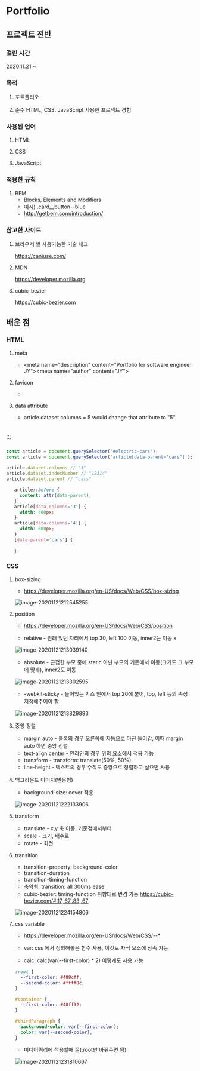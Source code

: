 # Portfolio 

## 프로젝트 전반

### 걸린 시간

2020.11.21 ~ 



### 목적

1. 포트폴리오

2. 순수 HTML, CSS, JavaScript 사용한 프로젝트 경험

   

### 사용된 언어

1. HTML

2. CSS

3. JavaScript

   

### 적용한 규칙

1. BEM
   - Blocks, Elements and Modifiers
   - 예시) .card__button--blue
   - http://getbem.com/introduction/



### 참고한 사이트

1. 브라우저 별 사용가능한 기술 체크

   https://caniuse.com/

2. MDN

   https://developer.mozilla.org

3. cubic-bezier

   https://cubic-bezier.com





## 배운 점

### HTML 

1. meta

   - <meta name="description" content="Portfolio for software engineer JY"><meta name="author" content="JY">

2. favicon
   
   - <link rel="icon" type="image/png" href="images/favicon.png">



3. data attribute

   - article.dataset.columns = 5  would change that attribute to  "5"
   
   ```html
<article
     id="electric-cars"
     data-columns="3"
     data-index-number="12314"
     data-parent="cars">
   ...
   </article>
   ```
   
   ```javascript
const article = document.querySelector('#electric-cars');
   const article = document.querySelector('article[data-parent="cars"]');
    
   article.dataset.columns // "3"
   article.dataset.indexNumber // "12314"
   article.dataset.parent // "cars"
   ```
   
```css
   article::before {
     content: attr(data-parent);
   }
   article[data-columns='3'] {
     width: 400px;
   }
   article[data-columns='4'] {
     width: 600px;
   }
   [data-parent='cars'] {
       
   }
   ```
   
   



### CSS 

1. box-sizing

   - https://developer.mozilla.org/en-US/docs/Web/CSS/box-sizing

   ![image-20201121212545255](README.assets/image-20201121212545255.png)



2. position

   - https://developer.mozilla.org/en-US/docs/Web/CSS/position

   - relative - 원래 있던 자리에서 top 30, left 100 이동, inner2는 이동 x

   ![image-20201121213039140](README.assets/image-20201121213039140.png)

   

   - absolute - 근접한 부모 중에 static 아닌 부모의 기준에서 이동(크기도 그 부모에 맞게), inner2도 이동

   ![image-20201121213302595](README.assets/image-20201121213302595.png)

   

   - -webkit-sticky - 들어있는 박스 안에서 top 20에 붙어, top, left 등의 속성 지정해주어야 함

   ![image-20201121213829893](README.assets/image-20201121213829893.png)



3. 중앙 정렬
   - margin auto - 블록의 경우 오른쪽에 자동으로 마진 들어감, 이때 margin auto 하면 중앙 정렬
   - text-align center - 인라인의 경우 위의 요소에서 적용 가능
   - transform - transform: translate(50%, 50%)
   - line-height - 텍스트의 경우 수직도 중앙으로 정렬하고 싶으면 사용



4. 백그라운드 이미지(반응형)

   - background-size: cover 적용

   ![image-20201121222133906](README.assets/image-20201121222133906.png)



5. transform
   - translate - x,y 축 이동, 기준점에서부터 
   - scale - 크기, 배수로 
   - rotate - 회전



6. transition

   - transition-property: background-color
   - transition-duration
   - transition-timing-function
   - 축약형: transition: all 300ms ease
   - cubic-bezier: timing-function 취향대로 변경 가능 https://cubic-bezier.com/#.17,.67,.83,.67

   ![image-20201121224154806](README.assets/image-20201121224154806.png)



7. css variable

   - https://developer.mozilla.org/en-US/docs/Web/CSS/--*

   - var: css 에서 정의해놓은 함수 사용, 이것도 자식 요소에 상속 가능
   - calc: calc(var(--first-color) * 2) 이렇게도 사용 가능

   ```css
   :root {
     --first-color: #488cff;
     --second-color: #ffff8c;
   }
   
   #container {
     --first-color: #48ff32;
   }
   
   #thirdParagraph {
     background-color: var(--first-color);
     color: var(--second-color);
   }
   ```

   

   - 미디어쿼리에 적용할때 꿀(:root만 바꿔주면 됨)

   ![image-20201121231810667](README.assets/image-20201121231810667.png)









